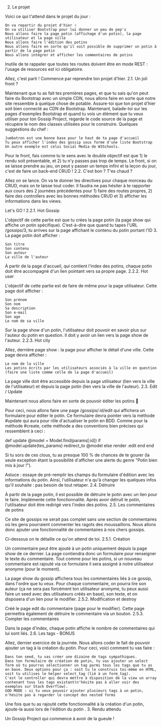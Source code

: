 2. Le projet

Voici ce qui t'attend dans le projet du jour :

    On va repartir du projet d'hier ✌
    On va utiliser Bootstrap pour lui donner un peu de pep's
    Nous allons faire la page potin (affichage d'un potin), la page utilisateur et la page ville
    Nous allons faire l'édition des potins
    Nous allons faire en sorte qu'il soit possible de supprimer un potin à partir de la page potin
    Nous allons intégrer et afficher les commentaires de potins

Inutile de te rappeler que toutes tes routes doivent être en mode REST : l'usage de resources est ici obligatoire.

Allez, c'est parti ! Commence par reprendre ton projet d'hier.
2.1. Un joli front ?

Maintenant que tu as fait tes premières pages, et que tu sais qu'on peut faire du Bootstrap avec un simple CDN, nous allons faire en sorte que notre site ressemble à quelque chose de potable. Assure-toi que ton projet d'hier soit bien connecté au CDN de Bootstrap.
Maintenant, balade-toi sur les pages d'exemples Bootstrap et quand tu vois un élément que tu veux utiliser pour ton Gossip Project, regarde le code source de la page et récupère le nom des classes utilisées pour le construire. Quelques suggestions du chef :

    Jumbotron est une bonne base pour le haut de ta page d'accueil
    Tu peux afficher l'index des gossip sous forme d'une liste Bootstrap
    Un autre exemple est celui Social Media de W3Schools.

Pour le front, fais comme tu le sens avec le double objectif est que 1) le rendu soit présentable, et 2) tu n'y passes pas trop de temps. Le front, si on se laisse prendre au jeu, on peut y passer un temps infini et la leçon du jour, c'est de faire un back-end CRUD !
2.2. C'est bon ? T'es chaud ?

Allez on se lance. On va te donner les directives pour chaque morceau du CRUD, mais on te laisse tout coder. Il faudra ne pas hésiter à te rapporter aux cours des 2 journées précédentes pour 1) faire des routes propres, 2) faire des controllers avec les bonnes méthodes CRUD et 3) afficher les informations dans les views.

Let's GO !
2.2.1. Hot Gossip

L'objectif de cette partie est que tu crées la page potin (la page show qui affiche un potin spécifique). C’est-à-dire que quand tu tapes l'URL /gossips/3, tu arrives sur la page affichant le contenu du potin portant l'ID 3. La page potin doit afficher :

    Son titre
    Son contenu
    Son auteur
    La ville de l'auteur

À partir de la page d'accueil, qui contient l'index des potins, chaque potin doit être accompagné d'un lien pointant vers sa propre page.
2.2.2. Hot user

L'objectif de cette partie est de faire de même pour la page utilisateur. Cette page doit afficher :

    Son prénom
    Son nom
    Sa description
    Son e-mail
    Son age
    Le nom de sa ville

Sur la page show d'un potin, l'utilisateur doit pouvoir en savoir plus sur l'auteur du potin en question. Il doit y avoir un lien vers la page show de l'auteur.
2.2.3. Hot city

Allez, dernière page show : la page pour afficher le détail d'une ville. Cette page devra afficher :

    Le nom de la ville
    Les potins écrits par les utilisateurs associés à la ville en question (faire une liste comme celle de la page d'accueil)

La page ville doit être accessible depuis la page utilisateur (lien vers la ville de l'utilisateur) et depuis la page potin (lien vers la ville de l'auteur).
2.3. Edit / Update

Maintenant nous allons faire en sorte de pouvoir éditer les potins 🙌

Pour ceci, nous allons faire une page /gossips/:id/edit qui affichera un formulaire pour éditer le potin. Ce formulaire devra pointer vers la méthode #update qui aura pour rôle d'actualiser le potin en BDD. Comme pour la méthode #create, cette méthode a des conventions bien précises qui ressemblent à ceci :

def update
  @model = Model.find(params[:id])
  if @model.update(tes_params)
    redirect_to @model
  else
    render :edit
  end
end

Si tu sors de ces clous, tu as presque 100 % de chances de te gourer (la seule exception étant la possibilité d'afficher une alerte du genre "Potin bien mis à jour !").

Astuce : essaye de pré-remplir les champs du formulaire d'édition avec les informations du potin. Ainsi, l'utilisateur n'a qu'à changer les quelques infos qu'il souhaite : pas besoin de tout retaper.
2.4. Détruire

À partir de la page potin, il est possible de détruire le potin avec un lien pour le faire. Implémente cette fonctionnalité. Après avoir détruit le potin, l'utilisateur doit être redirigé vers l'index des potins.
2.5. Les commentaires de potins

Ce site de gossips ne serait pas complet sans une section de commentaires où les gens pourraient commenter les ragots des moussaillons. Nous allons donc ajouter une fonctionnalité de commentaires à nos chers gossips.

Ci-dessous on te détaille ce qu'on attend de toi.
2.5.1. Création

Un commentaire peut être ajouté à un potin uniquement depuis la page show de ce dernier. La page contiendra donc un formulaire pour renseigner le texte du commentaire. Tout comme pour les potins, si un nouveau commentaire est rajouté via ce formulaire il sera assigné à notre utilisateur anonyme (pour le moment).

La page show du gossip affichera tous les commentaires liés à ce gossip, dans l'ordre que tu veux. Pour chaque commentaire, on pourra lire son auteur (ça ne sera pas forcément ton utilisateur anonyme, tu peux aussi faire un seed avec des utilisateurs créés en base), son texte, et on disposera d'un lien pour le modifier.
2.5.2. Modification et destroy

Créé le page edit du commentaire (page pour le modifier).
Cette page permettra également de détruire le commentaire via un bouton.
2.5.3. Compter les commentaires

Dans la page d'index, chaque potin affiche le nombre de commentaires qui lui sont liés.
2.6. Les tags - BONUS

Allez, dernier exercice de la journée. Nous allons coder le fait de pouvoir ajouter un tag à la création du potin. Pour ceci, voici comment tu vas faire :

    Dans ton seed, tu vas créer une dizaine de tags sympathiques.
    Dans ton formulaire de création de potin, tu vas ajouter un select form où tu pourras sélectionner un tag parmi tous les tags que tu as en base. Deux options pour ça : soit tu le construis toi-même en HTML, soit tu utilises le helper select_tag (lié à un form_tag).
    C'est le controller qui devra mettre à disposition de la view un array contenant tous les tags existant(n'hésite pas à aller voir des exemples sur Stack Overflow).
    GOD MODE : si tu veux pouvoir ajouter plusieurs tags à un potin, n'hésite pas à regarder le concept des nested forms

Une fois que tu as rajouté cette fonctionnalité à la création d'un potin, ajoute-la aussi lors de l'édition du potin .
3. Rendu attendu

Un Gossip Project qui commence à avoir de la gueule !

